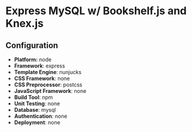 # Express MySQL w/ Bookshelf.js and Knex.js

## Configuration
- **Platform:** node
- **Framework**: express
- **Template Engine**: nunjucks
- **CSS Framework**: none
- **CSS Preprocessor**: postcss
- **JavaScript Framework**: none
- **Build Tool**: npm
- **Unit Testing**: none
- **Database**: mysql
- **Authentication**: none
- **Deployment**: none
